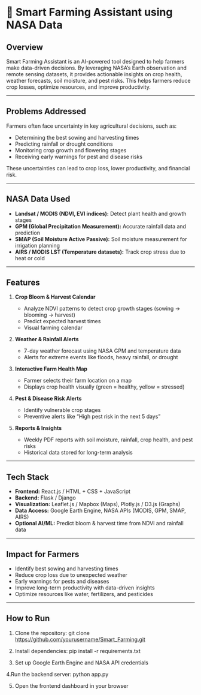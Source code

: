 # 🌾 Smart Farming Assistant using NASA Data

## Overview
Smart Farming Assistant is an AI-powered tool designed to help farmers make data-driven decisions. By leveraging NASA’s Earth observation and remote sensing datasets, it provides actionable insights on crop health, weather forecasts, soil moisture, and pest risks. This helps farmers reduce crop losses, optimize resources, and improve productivity.

---

## Problems Addressed
Farmers often face uncertainty in key agricultural decisions, such as:  
- Determining the best sowing and harvesting times  
- Predicting rainfall or drought conditions  
- Monitoring crop growth and flowering stages  
- Receiving early warnings for pest and disease risks  

These uncertainties can lead to crop loss, lower productivity, and financial risk.

---

## NASA Data Used
- **Landsat / MODIS (NDVI, EVI indices):** Detect plant health and growth stages  
- **GPM (Global Precipitation Measurement):** Accurate rainfall data and prediction  
- **SMAP (Soil Moisture Active Passive):** Soil moisture measurement for irrigation planning  
- **AIRS / MODIS LST (Temperature datasets):** Track crop stress due to heat or cold  

---

## Features
1. **Crop Bloom & Harvest Calendar**  
   - Analyze NDVI patterns to detect crop growth stages (sowing → blooming → harvest)  
   - Predict expected harvest times  
   - Visual farming calendar  

2. **Weather & Rainfall Alerts**  
   - 7-day weather forecast using NASA GPM and temperature data  
   - Alerts for extreme events like floods, heavy rainfall, or drought  

3. **Interactive Farm Health Map**  
   - Farmer selects their farm location on a map  
   - Displays crop health visually (green = healthy, yellow = stressed)  

4. **Pest & Disease Risk Alerts**  
   - Identify vulnerable crop stages  
   - Preventive alerts like “High pest risk in the next 5 days”  

5. **Reports & Insights**  
   - Weekly PDF reports with soil moisture, rainfall, crop health, and pest risks  
   - Historical data stored for long-term analysis  

---

## Tech Stack
- **Frontend:** React.js / HTML + CSS + JavaScript  
- **Backend:** Flask / Django  
- **Visualization:** Leaflet.js / Mapbox (Maps), Plotly.js / D3.js (Graphs)  
- **Data Access:** Google Earth Engine, NASA APIs (MODIS, GPM, SMAP, AIRS)  
- **Optional AI/ML:** Predict bloom & harvest time from NDVI and rainfall data  

---

## Impact for Farmers
- Identify best sowing and harvesting times  
- Reduce crop loss due to unexpected weather  
- Early warnings for pests and diseases  
- Improve long-term productivity with data-driven insights  
- Optimize resources like water, fertilizers, and pesticides  

---

## How to Run
1. Clone the repository:
   git clone https://github.com/yourusername/Smart_Farming.git

2. Install dependencies:
   pip install -r requirements.txt
  

3. Set up Google Earth Engine and NASA API credentials

4.Run the backend server:
  python app.py

5. Open the frontend dashboard in your browser
